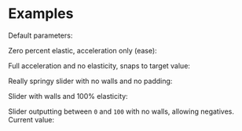 <script src='springslider.js'></script>
<link rel="stylesheet" href="springslider.css">
<style>
    .slider-canvas {
        width: 600px;
    }
</style>

# Examples

Default parameters:

<div id='slider-1'></div>
<script>
document.querySelector('#slider-1').appendChild(SpringSlider())
</script>

Zero percent elastic, acceleration only (ease):

<div id='slider-2'></div>
<script>
document.querySelector('#slider-2').appendChild(SpringSlider({
    elastic: 0,
    acceleration: 0.1
}))
</script>

Full acceleration and no elasticity, snaps to target value:

<div id='slider-3'></div>
<script>
document.querySelector('#slider-3').appendChild(SpringSlider({
    elastic: 0,
    acceleration: 1
}))
</script>


Really springy slider with no walls and no padding:

<div id='slider-4'></div>
<script>
document.querySelector('#slider-4').appendChild(SpringSlider({
    acceleration: 0.05,
    elastic: 0.9,
    walls: false,
    padding: 0
}))
</script>

Slider with walls and 100% elasticity:

<div id='slider-5'></div>
<script>
document.querySelector('#slider-5').appendChild(SpringSlider({
    elastic: 1,
    walls: true
}))
</script>

Slider outputting between `0` and `100` with no walls, allowing negatives.
Current value: <span id='slider-6-val'></span>

<div id='slider-6'></div>
<script>
const ele = document.querySelector('#slider-6-val')
document.querySelector('#slider-6').appendChild(SpringSlider({
    walls: false,
    output: x => ele.innerText = x
}))
</script>
